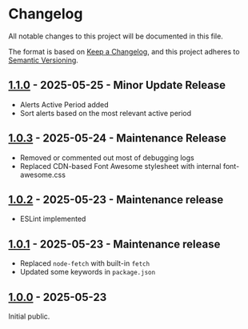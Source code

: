 # Changelog

All notable changes to this project will be documented in this file.

The format is based on [Keep a Changelog](https://keepachangelog.com/en/1.1.0/),
and this project adheres to [Semantic Versioning](https://semver.org/spec/v2.0.0.html).

## [1.1.0](https://github.com/avianto/MMM-MTA-SubwayAlerts/compare/v1.0.3...v1.1.0) - 2025-05-25 - Minor Update Release

- Alerts Active Period added
- Sort alerts based on the most relevant active period

## [1.0.3](https://github.com/avianto/MMM-MTA-SubwayAlerts/compare/v1.0.2...v1.0.3) - 2025-05-24 - Maintenance Release

- Removed or commented out most of debugging logs
- Replaced CDN-based Font Awesome stylesheet with internal font-awesome.css

## [1.0.2](https://github.com/avianto/MMM-MTA-SubwayAlerts/compare/v1.0.1...v1.0.2) - 2025-05-23 - Maintenance release

- ESLint implemented

## [1.0.1](https://github.com/avianto/MMM-MTA-SubwayAlerts/compare/v1.0.0...v1.0.1) - 2025-05-23 - Maintenance release

- Replaced `node-fetch` with built-in `fetch`
- Updated some keywords in `package.json`

## [1.0.0](https://github.com/avianto/MMM-MTA-SubwayAlerts/releases/tag/v1.0.0) - 2025-05-23

Initial public.